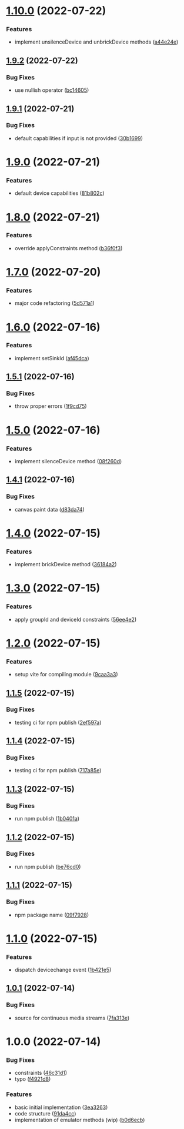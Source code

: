 # [1.10.0](https://github.com/dyte-in/device-emulator/compare/v1.9.2...v1.10.0) (2022-07-22)


### Features

* implement unsilenceDevice and unbrickDevice methods ([a44e24e](https://github.com/dyte-in/device-emulator/commit/a44e24e59e2948c2dc294505e9b9bcdaffcd0018))

## [1.9.2](https://github.com/dyte-in/device-emulator/compare/v1.9.1...v1.9.2) (2022-07-22)


### Bug Fixes

* use nullish operator ([bc14605](https://github.com/dyte-in/device-emulator/commit/bc14605e9cfb8469b151fee42892756ebd55ec9e))

## [1.9.1](https://github.com/dyte-in/device-emulator/compare/v1.9.0...v1.9.1) (2022-07-21)


### Bug Fixes

* default capabilities if input is not provided ([30b1699](https://github.com/dyte-in/device-emulator/commit/30b16995319d336de42e985f31dfbec527f69a13))

# [1.9.0](https://github.com/dyte-in/device-emulator/compare/v1.8.0...v1.9.0) (2022-07-21)


### Features

* default device capabilities ([81b802c](https://github.com/dyte-in/device-emulator/commit/81b802c8b42f943bc9758fcb4d50098958c49e9b))

# [1.8.0](https://github.com/dyte-in/device-emulator/compare/v1.7.0...v1.8.0) (2022-07-21)


### Features

* override applyConstraints method ([b36f0f3](https://github.com/dyte-in/device-emulator/commit/b36f0f3a48eb1c45693e43c98eac51ad264d085e))

# [1.7.0](https://github.com/dyte-in/device-emulator/compare/v1.6.0...v1.7.0) (2022-07-20)


### Features

* major code refactoring ([5d571a1](https://github.com/dyte-in/device-emulator/commit/5d571a1e20142df9692e9501091d293b66baf8bd))

# [1.6.0](https://github.com/dyte-in/device-emulator/compare/v1.5.1...v1.6.0) (2022-07-16)


### Features

* implement setSinkId ([af45dca](https://github.com/dyte-in/device-emulator/commit/af45dca3a790e9bc772bc59bc5d4effd8986653a))

## [1.5.1](https://github.com/dyte-in/device-emulator/compare/v1.5.0...v1.5.1) (2022-07-16)


### Bug Fixes

* throw proper errors ([1f9cd75](https://github.com/dyte-in/device-emulator/commit/1f9cd7576f6c768f0c4c0ad0dd2f9d6d33cbe3c2))

# [1.5.0](https://github.com/dyte-in/device-emulator/compare/v1.4.1...v1.5.0) (2022-07-16)


### Features

* implement silenceDevice method ([08f260d](https://github.com/dyte-in/device-emulator/commit/08f260d9c98ed0e448e10a1003cd4d6fa32cf957))

## [1.4.1](https://github.com/dyte-in/device-emulator/compare/v1.4.0...v1.4.1) (2022-07-16)


### Bug Fixes

* canvas paint data ([d83da74](https://github.com/dyte-in/device-emulator/commit/d83da7438fab47598162183e62f0f1c8919227a1))

# [1.4.0](https://github.com/dyte-in/device-emulator/compare/v1.3.0...v1.4.0) (2022-07-15)


### Features

* implement brickDevice method ([36184a2](https://github.com/dyte-in/device-emulator/commit/36184a2cd918c57a183e5bace4b64c02a897c349))

# [1.3.0](https://github.com/dyte-in/device-emulator/compare/v1.2.0...v1.3.0) (2022-07-15)


### Features

* apply groupId and deviceId constraints ([56ee4e2](https://github.com/dyte-in/device-emulator/commit/56ee4e2cb2e836eb73124e2a289a32d0aaf02fe4))

# [1.2.0](https://github.com/dyte-in/device-emulator/compare/v1.1.5...v1.2.0) (2022-07-15)


### Features

* setup vite for compiling module ([9caa3a3](https://github.com/dyte-in/device-emulator/commit/9caa3a372d2a57918dfb01556ecc2a2fe9c73d84))

## [1.1.5](https://github.com/dyte-in/device-emulator/compare/v1.1.4...v1.1.5) (2022-07-15)


### Bug Fixes

* testing ci for npm publish ([2ef597a](https://github.com/dyte-in/device-emulator/commit/2ef597a204ee908628ec59214952fa62b6403f94))

## [1.1.4](https://github.com/dyte-in/device-emulator/compare/v1.1.3...v1.1.4) (2022-07-15)


### Bug Fixes

* testing ci for npm publish ([717a85e](https://github.com/dyte-in/device-emulator/commit/717a85e6438f6e6caa5f0cd2d59f3c694e1eedaf))

## [1.1.3](https://github.com/dyte-in/device-emulator/compare/v1.1.2...v1.1.3) (2022-07-15)


### Bug Fixes

* run npm publish ([1b0401a](https://github.com/dyte-in/device-emulator/commit/1b0401a2385a721f26137d94188fb561481dae7d))

## [1.1.2](https://github.com/dyte-in/device-emulator/compare/v1.1.1...v1.1.2) (2022-07-15)


### Bug Fixes

* run npm publish ([be76cd0](https://github.com/dyte-in/device-emulator/commit/be76cd04e638a35c78c4d217b43dfa4ee30779a1))

## [1.1.1](https://github.com/dyte-in/device-emulator/compare/v1.1.0...v1.1.1) (2022-07-15)


### Bug Fixes

* npm package name ([09f7928](https://github.com/dyte-in/device-emulator/commit/09f79283feb34711afec550c4ad127ebb543bdd6))

# [1.1.0](https://github.com/dyte-in/device-emulator/compare/v1.0.1...v1.1.0) (2022-07-15)


### Features

* dispatch devicechange event ([1b421e5](https://github.com/dyte-in/device-emulator/commit/1b421e50a73ceb3d50f3ed1ca89d57345d1beed9))

## [1.0.1](https://github.com/dyte-in/device-emulator/compare/v1.0.0...v1.0.1) (2022-07-14)


### Bug Fixes

* source for continuous media streams ([7fa313e](https://github.com/dyte-in/device-emulator/commit/7fa313eeca56c51eee7bba04bbcf7379779c5de0))

# 1.0.0 (2022-07-14)


### Bug Fixes

* constraints ([46c31d1](https://github.com/dyte-in/device-emulator/commit/46c31d1d7626e81ba4cfacd001ed694f1c5120ea))
* typo ([f4921d8](https://github.com/dyte-in/device-emulator/commit/f4921d8379bf28f35de15ad71b3f380be933adcf))


### Features

* basic initial implementation ([3ea3263](https://github.com/dyte-in/device-emulator/commit/3ea32638da6a20e802fc14e335e6c261705cf558))
* code structure ([91da4cc](https://github.com/dyte-in/device-emulator/commit/91da4cc35c3dc1a9f5449e77109040d011e27042))
* implementation of emulator methods (wip) ([b0d6ecb](https://github.com/dyte-in/device-emulator/commit/b0d6ecb779c0411f44b5c2bc1c810f9814cafe75))
